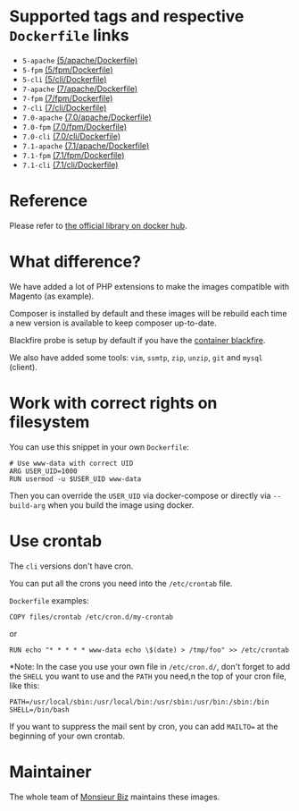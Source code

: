 # Supported tags and respective `Dockerfile` links

* `5-apache` [(5/apache/Dockerfile)](https://github.com/monsieurbiz/docker/blob/master/php/5/apache/Dockerfile)
* `5-fpm` [(5/fpm/Dockerfile)](https://github.com/monsieurbiz/docker/blob/master/php/5/fpm/Dockerfile)
* `5-cli` [(5/cli/Dockerfile)](https://github.com/monsieurbiz/docker/blob/master/php/5/cli/Dockerfile)
* `7-apache` [(7/apache/Dockerfile)](https://github.com/monsieurbiz/docker/blob/master/php/7/apache/Dockerfile)
* `7-fpm` [(7/fpm/Dockerfile)](https://github.com/monsieurbiz/docker/blob/master/php/7/fpm/Dockerfile)
* `7-cli` [(7/cli/Dockerfile)](https://github.com/monsieurbiz/docker/blob/master/php/7/cli/Dockerfile)
* `7.0-apache` [(7.0/apache/Dockerfile)](https://github.com/monsieurbiz/docker/blob/master/php/7.0/apache/Dockerfile)
* `7.0-fpm` [(7.0/fpm/Dockerfile)](https://github.com/monsieurbiz/docker/blob/master/php/7.0/fpm/Dockerfile)
* `7.0-cli` [(7.0/cli/Dockerfile)](https://github.com/monsieurbiz/docker/blob/master/php/7.0/cli/Dockerfile)
* `7.1-apache` [(7.1/apache/Dockerfile)](https://github.com/monsieurbiz/docker/blob/master/php/7.1/apache/Dockerfile)
* `7.1-fpm` [(7.1/fpm/Dockerfile)](https://github.com/monsieurbiz/docker/blob/master/php/7.1/fpm/Dockerfile)
* `7.1-cli` [(7.1/cli/Dockerfile)](https://github.com/monsieurbiz/docker/blob/master/php/7.1/cli/Dockerfile)

# Reference

Please refer to [the official library on docker hub](https://hub.docker.com/_/php/).

# What difference?

We have added a lot of PHP extensions to make the images compatible with Magento (as example).

Composer is installed by default and these images will be rebuild each time a new version is available to keep composer up-to-date.

Blackfire probe is setup by default if you have the [container blackfire](https://hub.docker.com/r/blackfire/blackfire/).

We also have added some tools: `vim`, `ssmtp`, `zip`, `unzip`, `git` and `mysql` (client).

# Work with correct rights on filesystem

You can use this snippet in your own `Dockerfile`:

```
# Use www-data with correct UID
ARG USER_UID=1000
RUN usermod -u $USER_UID www-data
```

Then you can override the `USER_UID` via docker-compose or directly via `--build-arg` when you build the image using docker.

# Use crontab

The `cli` versions don't have cron.

You can put all the crons you need into the `/etc/crontab` file.

`Dockerfile` examples:

```
COPY files/crontab /etc/cron.d/my-crontab
```

or

```
RUN echo "* * * * * www-data echo \$(date) > /tmp/foo" >> /etc/crontab
```

*Note: In the case you use your own file in `/etc/cron.d/`, don't forget to add
the `SHELL` you want to use and the `PATH` you need,n the top of your cron file, like this:

```
PATH=/usr/local/sbin:/usr/local/bin:/usr/sbin:/usr/bin:/sbin:/bin
SHELL=/bin/bash
```

If you want to suppress the mail sent by cron, you can add `MAILTO=` at the beginning of your own crontab.

# Maintainer

The whole team of [Monsieur Biz](https://github.com/monsieurbiz) maintains these images.
